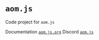 # `aom.js`

Code project for `aom.js`

Documentation [`aom.js.org`](https://aom.js.org)
Discord [`aom.js`](https://discord.gg/8tHT8Ku5ZM)

